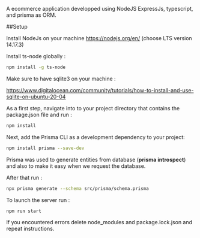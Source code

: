 A ecommerce application developped using NodeJS ExpressJs, typescript, and prisma as ORM.

##Setup

Install NodeJs on your machine https://nodejs.org/en/ (choose LTS version 14.17.3)

Install ts-node globally : 
```bash
npm install -g ts-node
```
Make sure to have sqlite3 on your machine : 

https://www.digitalocean.com/community/tutorials/how-to-install-and-use-sqlite-on-ubuntu-20-04

As a first step, navigate into to your project directory that contains the package.json file and run :
```bash
npm install
```
Next, add the Prisma CLI as a development dependency to your project: 
```bash
npm install prisma --save-dev
```
Prisma was used to generate entities from database (**prisma introspect**) and also to make it easy when we request the database.

After that run : 
```bash
npx prisma generate --schema src/prisma/schema.prisma
```
To launch the server run : 
```bash
npm run start
```

If you encountered errors delete node_modules and package.lock.json and repeat instructions.
